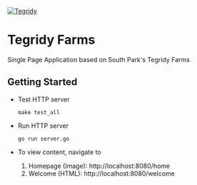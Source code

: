[![Tegridy](https://github.com/saurabhmshr/tegridyfarms/actions/workflows/continuous-integration.yaml/badge.svg)](https://github.com/saurabhmshr/tegridyfarms/actions/workflows/continuous-integration.yaml)

# Tegridy Farms

Single Page Application based on South Park's Tegridy Farms

## Getting Started

+ Test HTTP server

  `make test_all`

+ Run HTTP server

  `go run server.go`

+ To view content, navigate to

  1. Homepage (Image): http://localhost:8080/home
  2. Welcome (HTML):  http://localhost:8080/welcome
